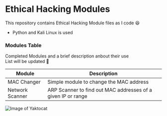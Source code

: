 # Ethical Hacking Modules
This repository contains Ethical Hacking Module files as I code
:laughing:

  - Python and Kali Linux is used


### Modules Table

Completed Modules and a brief description anbout their use  
List will be updated
:speak_no_evil:

| Module | Description |
| ------ | ------ |
| MAC Changer | Simple module to change the MAC address |
| Network Scanner | ARP Scanner to find out MAC addresses of a given IP or range |

![Image of Yaktocat](https://octodex.github.com/images/yaktocat.png)

